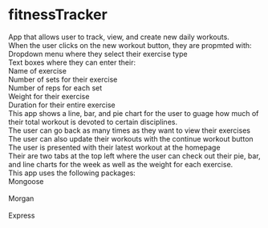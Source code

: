 # fitnessTracker
App that allows user to track, view, and create new daily workouts.<br>
When the user clicks on the new workout button, they are propmted with:<br>
Dropdown menu where they select their exercise type<br> Text boxes where they can enter their:<br> 
Name of exercise<br> Number of sets for their exercise<br> Number of reps for each set<br>
Weight for their exercise<br> Duration for their entire exercise<br>
This app shows a line, bar, and pie chart for the user to guage how much of their total workout is devoted to certain disciplines.<br>
The user can go back as many times as they want to view their exercises<br>
The user can also update their workouts with the continue workout button<br>
The user is presented with their latest workout at the homepage<br>
Their are two tabs at the top left where the user can check out their pie, bar, and line charts for the week as well as the weight for each exercise.<br>
This app uses the following packages:<br>
Mongoose <br><br> Morgan<br><br> Express<br>

